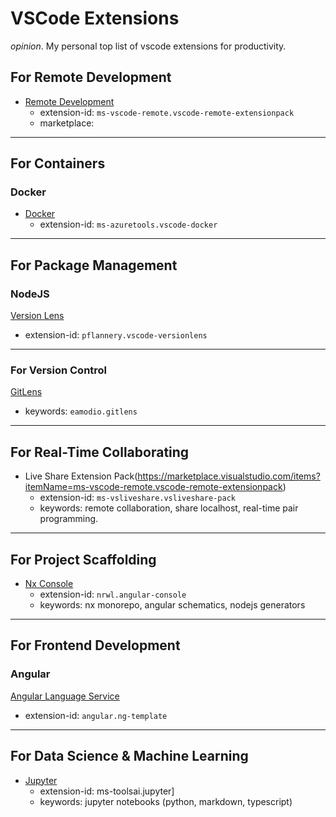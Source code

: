 # VSCode Extensions


_opinion_. My personal top list of vscode extensions for productivity.


## For Remote Development


- [Remote Development](https://marketplace.visualstudio.com/items?itemName=ms-vscode-remote.vscode-remote-extensionpack)
  - extension-id: `ms-vscode-remote.vscode-remote-extensionpack`
  - marketplace: 


---


## For Containers


### Docker

- [Docker](https://marketplace.visualstudio.com/items?itemName=ms-azuretools.vscode-docker)
  - extension-id: `ms-azuretools.vscode-docker`



---


## For Package Management 


### NodeJS

[Version Lens](https://marketplace.visualstudio.com/items?itemName=pflannery.vscode-versionlens)
  - extension-id: `pflannery.vscode-versionlens`


---


### For Version Control


[GitLens](https://marketplace.visualstudio.com/items?itemName=eamodio.gitlens)
  - keywords: `eamodio.gitlens`


---


## For Real-Time Collaborating


- Live Share Extension Pack(https://marketplace.visualstudio.com/items?itemName=ms-vscode-remote.vscode-remote-extensionpack)
  - extension-id: `ms-vsliveshare.vsliveshare-pack`
  - keywords: remote collaboration, share localhost, real-time pair programming.


--- 


## For Project Scaffolding

- [Nx Console](https://marketplace.visualstudio.com/items?itemName=nrwl.angular-console)
  - extension-id: `nrwl.angular-console`
  - keywords: nx monorepo, angular schematics, nodejs generators


---


## For Frontend Development


### Angular

[Angular Language Service](https://marketplace.visualstudio.com/items?itemName=Angular.ng-template)
  - extension-id: `angular.ng-template`


---


## For Data Science & Machine Learning


- [Jupyter](https://marketplace.visualstudio.com/items?itemName=ms-toolsai.jupyter)
  - extension-id: ms-toolsai.jupyter]
  - keywords: jupyter notebooks (python, markdown, typescript)


